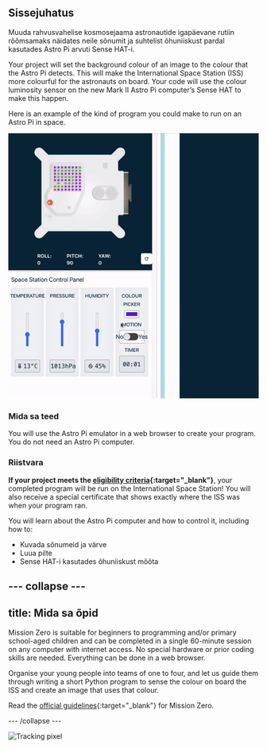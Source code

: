 ## Sissejuhatus

Muuda rahvusvahelise kosmosejaama astronautide igapäevane rutiin rõõmsamaks näidates neile sõnumit ja suhtelist õhuniiskust pardal kasutades Astro Pi arvuti Sense HAT-i.

Your project will set the background colour of an image to the colour that the Astro Pi detects. This will make the International Space Station (ISS) more colourful for the astronauts on board. Your code will use the colour luminosity sensor on the new Mark II Astro Pi computer’s Sense HAT to make this happen.

Here is an example of the kind of program you could make to run on an Astro Pi in space.

![The Sense HAT emulator running a sample program with a snake that's background colour changes to the colour sense.](images/finished.gif)

### Mida sa teed

You will use the Astro Pi emulator in a web browser to create your program. You do not need an Astro Pi computer.

### Riistvara

**If your project meets the [eligibility criteria](https://astro-pi.org/mission-zero/eligibility){:target="_blank"}**, your completed program will be run on the International Space Station! You will also receive a special certificate that shows exactly where the ISS was when your program ran.

You will learn about the Astro Pi computer and how to control it, including how to:
+ Kuvada sõnumeid ja värve
+ Luua pilte
+ Sense HAT-i kasutades õhuniiskust mõõta

--- collapse ---
---
title: Mida sa õpid
---

Mission Zero is suitable for beginners to programming and/or primary school-aged children and can be completed in a single 60-minute session on any computer with internet access. No special hardware or prior coding skills are needed. Everything can be done in a web browser.

Organise your young people into teams of one to four, and let us guide them through writing a short Python program to sense the colour on board the ISS and create an image that uses that colour.

Read the [official guidelines](https://astro-pi.org/mission-zero/guidelines){:target="_blank"} for Mission Zero.

--- /collapse ---

![Tracking pixel](https://code.org/api/hour/begin_raspberrypi_astropi.png)
